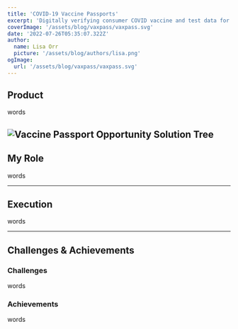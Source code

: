 ```yaml
---
title: 'COVID-19 Vaccine Passports'
excerpt: 'Digitally verifying consumer COVID vaccine and test data for the safe reopening of stores, stadiums, and restaurants.'
coverImage: '/assets/blog/vaxpass/vaxpass.svg'
date: '2022-07-26T05:35:07.322Z'
author:
  name: Lisa Orr
  picture: '/assets/blog/authors/lisa.png'
ogImage:
  url: '/assets/blog/vaxpass/vaxpass.svg'
---
```


## Product

words
 
 ![Vaccine Passport Opportunity Solution Tree](/assets/blog/vaxpass/vaxpass.png)
 ---

## My Role

words

---

## Execution

words

---

## Challenges & Achievements

### Challenges

words

### Achievements

words

